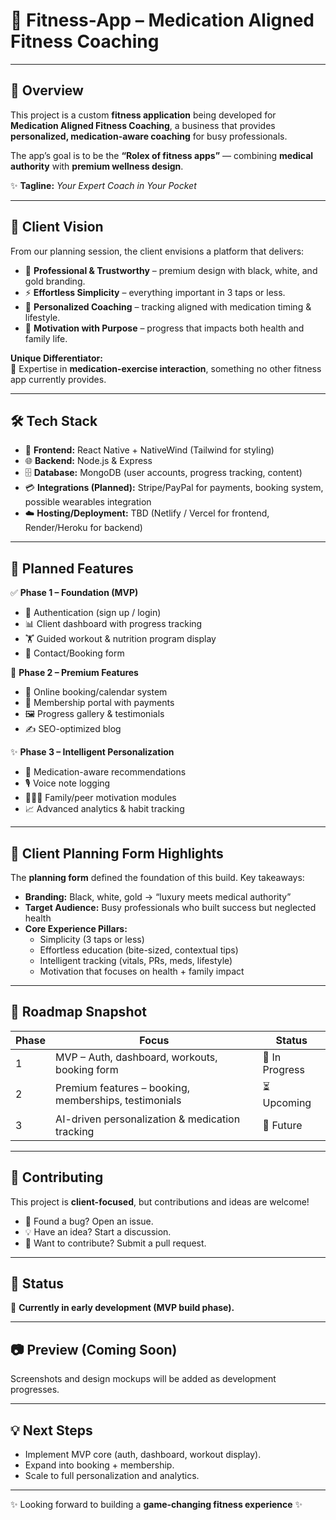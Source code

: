 # 💪 Fitness-App – Medication Aligned Fitness Coaching  

---

## 📖 Overview  
This project is a custom **fitness application** being developed for **Medication Aligned Fitness Coaching**, a business that provides **personalized, medication-aware coaching** for busy professionals.  

The app’s goal is to be the **“Rolex of fitness apps”** — combining **medical authority** with **premium wellness design**.  

✨ **Tagline:** *Your Expert Coach in Your Pocket*  

---

## 🎯 Client Vision  
From our planning session, the client envisions a platform that delivers:  

- 🏅 **Professional & Trustworthy** – premium design with black, white, and gold branding.  
- ⚡ **Effortless Simplicity** – everything important in 3 taps or less.  
- 🧠 **Personalized Coaching** – tracking aligned with medication timing & lifestyle.  
- 🔑 **Motivation with Purpose** – progress that impacts both health and family life.  

**Unique Differentiator:**  
💊 Expertise in **medication-exercise interaction**, something no other fitness app currently provides.  

---

## 🛠️ Tech Stack  
- 📱 **Frontend:** React Native + NativeWind (Tailwind for styling)  
- 🌐 **Backend:** Node.js & Express  
- 🗄️ **Database:** MongoDB (user accounts, progress tracking, content)  
- 💳 **Integrations (Planned):** Stripe/PayPal for payments, booking system, possible wearables integration  
- ☁️ **Hosting/Deployment:** TBD (Netlify / Vercel for frontend, Render/Heroku for backend)  

---

## 🚀 Planned Features  

✅ **Phase 1 – Foundation (MVP)**  
- 🔐 Authentication (sign up / login)  
- 📊 Client dashboard with progress tracking  
- 🏋️ Guided workout & nutrition program display  
- 📩 Contact/Booking form  

🚧 **Phase 2 – Premium Features**  
- 📅 Online booking/calendar system  
- 👥 Membership portal with payments  
- 🖼️ Progress gallery & testimonials  
- ✍️ SEO-optimized blog  

✨ **Phase 3 – Intelligent Personalization**  
- 💊 Medication-aware recommendations  
- 🎙️ Voice note logging  
- 👨‍👩‍👧 Family/peer motivation modules  
- 📈 Advanced analytics & habit tracking  

---

## 📝 Client Planning Form Highlights  
The **planning form** defined the foundation of this build. Key takeaways:  

- **Branding:** Black, white, gold → “luxury meets medical authority”  
- **Target Audience:** Busy professionals who built success but neglected health  
- **Core Experience Pillars:**  
  - Simplicity (3 taps or less)  
  - Effortless education (bite-sized, contextual tips)  
  - Intelligent tracking (vitals, PRs, meds, lifestyle)  
  - Motivation that focuses on health + family impact  

---

## 📅 Roadmap Snapshot  
| Phase | Focus | Status |
|-------|--------|--------|
| 1 | MVP – Auth, dashboard, workouts, booking form | 🔨 In Progress |
| 2 | Premium features – booking, memberships, testimonials | ⏳ Upcoming |
| 3 | AI-driven personalization & medication tracking | 🎯 Future |

---

## 🤝 Contributing  
This project is **client-focused**, but contributions and ideas are welcome!  
- 🐛 Found a bug? Open an issue.  
- 💡 Have an idea? Start a discussion.  
- 🔧 Want to contribute? Submit a pull request.  

---

## 📌 Status  
🚧 **Currently in early development (MVP build phase).**  

---

## 📷 Preview (Coming Soon)  
Screenshots and design mockups will be added as development progresses.  

---

## 💡 Next Steps  
- Implement MVP core (auth, dashboard, workout display).  
- Expand into booking + membership.  
- Scale to full personalization and analytics.  

---

✨ Looking forward to building a **game-changing fitness experience** ✨  

